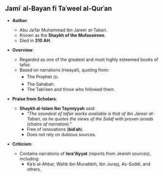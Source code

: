 ## **Jamiʿ al-Bayan fi Taʾweel al-Qurʾan**

- **Author**:  
  - Abu Jaʿfar Muhammad ibn Jareer at-Tabari.  
  - Known as the **Shaykh of the Mufassireen**.  
  - Died in **310 AH**.

- **Overview**:  
  - Regarded as one of the greatest and most highly esteemed books of tafsir.  
  - Based on narrations (riwayat), quoting from:  
    - The Prophet ﷺ.  
    - The Sahabah.  
    - The Tabi’een and those who followed them.  

- **Praise from Scholars**:  
  - **Shaykh al-Islam Ibn Taymiyyah** said:  
    - *"The soundest of tafsir works available is that of Ibn Jareer at-Tabari, as he quotes the views of the Salaf with proven isnads (chains of narration)."*  
    - Free of innovations (**bidʿah**).  
    - Does not rely on dubious sources.  

- **Criticism**:  
  - Contains narrations of **Isra’iliyyat** (reports from Jewish sources), including:  
    - Kaʿb al-Ahbar, Wahb ibn Munabbih, Ibn Jurayj, As-Suddi, and others.  